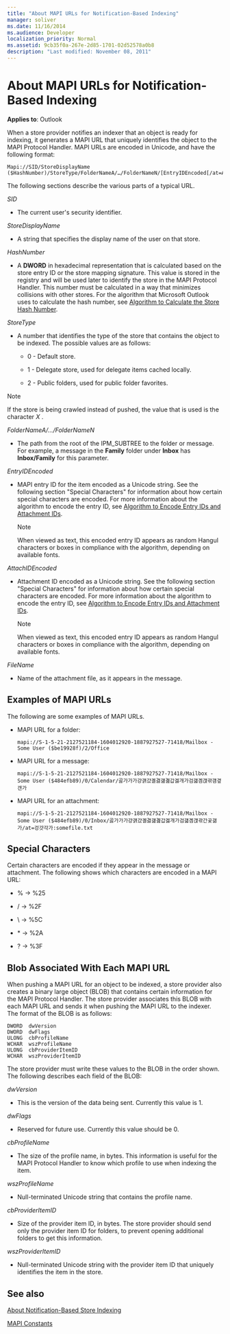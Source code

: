 ```yaml
---
title: "About MAPI URLs for Notification-Based Indexing"
manager: soliver
ms.date: 11/16/2014
ms.audience: Developer
localization_priority: Normal
ms.assetid: 9cb35f0a-267e-2d85-1701-02d52578a0b8
description: "Last modified: November 08, 2011"
---
```


# About MAPI URLs for Notification-Based Indexing

**Applies to**: Outlook 
  
When a store provider notifies an indexer that an object is ready for indexing, it generates a MAPI URL that uniquely identifies the object to the MAPI Protocol Handler. MAPI URLs are encoded in Unicode, and have the following format: 
  
```
Mapi://SID/StoreDisplayName ($HashNumber)/StoreType/FolderNameA/…/FolderNameN/[EntryIDEncoded[/at=AttachIDEncoded:FileName]]

```

The following sections describe the various parts of a typical URL.
  
 *SID* 
  
- The current user's security identifier. 
    
 *StoreDisplayName* 
  
- A string that specifies the display name of the user on that store.
    
 *HashNumber* 
  
- A **DWORD** in hexadecimal representation that is calculated based on the store entry ID or the store mapping signature. This value is stored in the registry and will be used later to identify the store in the MAPI Protocol Handler. This number must be calculated in a way that minimizes collisions with other stores. For the algorithm that Microsoft Outlook uses to calculate the hash number, see [Algorithm to Calculate the Store Hash Number](algorithm-to-calculate-the-store-hash-number.md).
    
 *StoreType* 
  
- A number that identifies the type of the store that contains the object to be indexed. The possible values are as follows:
    
  - 0 - Default store.
    
  - 1 - Delegate store, used for delegate items cached locally.
    
  - 2 - Public folders, used for public folder favorites.
    
> [!NOTE]
> If the store is being crawled instead of pushed, the value that is used is the character  *X*  . 
  
 *FolderNameA/…/FolderNameN* 
  
- The path from the root of the IPM_SUBTREE to the folder or message. For example, a message in the **Family** folder under **Inbox** has **Inbox/Family** for this parameter. 
    
 *EntryIDEncoded* 
  
- MAPI entry ID for the item encoded as a Unicode string. See the following section "Special Characters" for information about how certain special characters are encoded. For more information about the algorithm to encode the entry ID, see [Algorithm to Encode Entry IDs and Attachment IDs](algorithm-to-encode-entry-ids-and-attachment-ids.md).
    
    > [!NOTE]
    > When viewed as text, this encoded entry ID appears as random Hangul characters or boxes in compliance with the algorithm, depending on available fonts. 
  
 *AttachIDEncoded* 
  
- Attachment ID encoded as a Unicode string. See the following section "Special Characters" for information about how certain special characters are encoded. For more information about the algorithm to encode the entry ID, see [Algorithm to Encode Entry IDs and Attachment IDs](algorithm-to-encode-entry-ids-and-attachment-ids.md).
    
    > [!NOTE]
    > When viewed as text, this encoded entry ID appears as random Hangul characters or boxes in compliance with the algorithm, depending on available fonts. 
  
 *FileName* 
  
- Name of the attachment file, as it appears in the message.
    
## Examples of MAPI URLs

The following are some examples of MAPI URLs.
  
- MAPI URL for a folder: 
    
     `mapi://S-1-5-21-2127521184-1604012920-1887927527-71418/Mailbox - Some User ($be19928f)/2/Office`
    
- MAPI URL for a message: 
    
     `mapi://S-1-5-21-2127521184-1604012920-1887927527-71418/Mailbox - Some User ($484efb89)/0/Calendar/곯가가가걍걝걌곌겷걢곒갑겛개가검걟곔걙곾걤곂갠가`
    
- MAPI URL for an attachment: 
    
     `mapi://S-1-5-21-2127521184-1604012920-1887927527-71418/Mailbox - Some User ($484efb89)/0/Inbox/곯가가가걍걝걌곌겷걢곒갑겛개가검걟곔걙곾간곷갦가/at=겅걋각가:somefile.txt`
    
## Special Characters

Certain characters are encoded if they appear in the message or attachment. The following shows which characters are encoded in a MAPI URL:
  
- % -\> %25
    
-  / -\> %2F 
    
-  \ -\> %5C 
    
-  \* -\> %2A 
    
-  ? -\> %3F 
    
## Blob Associated With Each MAPI URL

When pushing a MAPI URL for an object to be indexed, a store provider also creates a binary large object (BLOB) that contains certain information for the MAPI Protocol Handler. The store provider associates this BLOB with each MAPI URL and sends it when pushing the MAPI URL to the indexer. The format of the BLOB is as follows: 
  
```
DWORD  dwVersion
DWORD  dwFlags
ULONG  cbProfileName
WCHAR  wszProfileName
ULONG  cbProviderItemID
WCHAR  wszProviderItemID
```

The store provider must write these values to the BLOB in the order shown. The following describes each field of the BLOB:
  
 *dwVersion* 
  
- This is the version of the data being sent. Currently this value is 1.
    
 *dwFlags* 
  
- Reserved for future use. Currently this value should be 0.
    
 *cbProfileName* 
  
- The size of the profile name, in bytes. This information is useful for the MAPI Protocol Handler to know which profile to use when indexing the item.
    
 *wszProfileName* 
  
- Null-terminated Unicode string that contains the profile name.
    
 *cbProviderItemID* 
  
- Size of the provider item ID, in bytes. The store provider should send only the provider item ID for folders, to prevent opening additional folders to get this information.
    
 *wszProviderItemID* 
  
- Null-terminated Unicode string with the provider item ID that uniquely identifies the item in the store.
    
## See also



[About Notification-Based Store Indexing](about-notification-based-store-indexing.md)
  
[MAPI Constants](mapi-constants.md)


